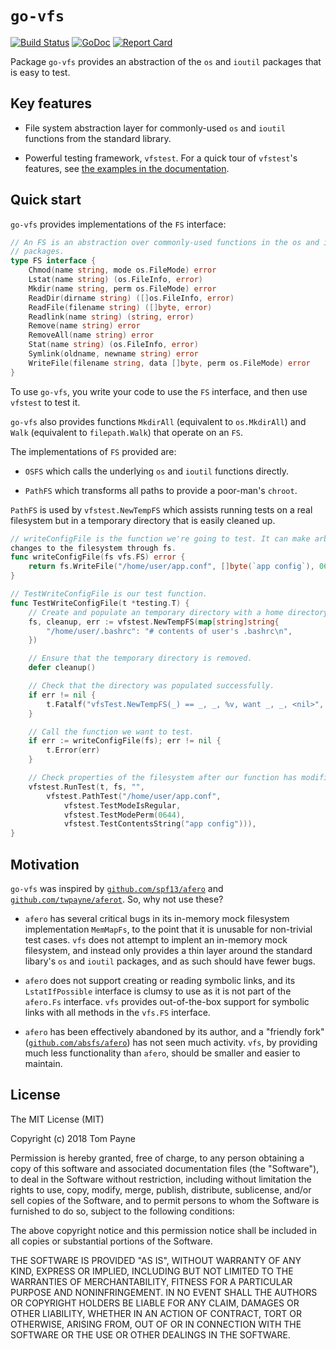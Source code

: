 # `go-vfs`

[![Build Status](https://travis-ci.org/twpayne/go-vfs.svg?branch=master)](https://travis-ci.org/twpayne/go-vfs)
[![GoDoc](https://godoc.org/github.com/twpayne/go-vfs?status.svg)](https://godoc.org/github.com/twpayne/go-vfs)
[![Report Card](https://goreportcard.com/badge/github.com/twpayne/go-vfs)](https://goreportcard.com/report/github.com/twpayne/go-vfs)

Package `go-vfs` provides an abstraction of the `os` and `ioutil` packages that is easy to test.

## Key features

 * File system abstraction layer for commonly-used `os` and `ioutil` functions
   from the standard library.

 * Powerful testing framework, `vfstest`. For a quick tour of `vfstest`'s
   features, see [the examples in the
documentation](https://godoc.org/github.com/twpayne/go-vfs/vfstest#pkg-examples).

## Quick start

`go-vfs` provides implementations of the `FS` interface:

```go
// An FS is an abstraction over commonly-used functions in the os and ioutil
// packages.
type FS interface {
    Chmod(name string, mode os.FileMode) error
    Lstat(name string) (os.FileInfo, error)
    Mkdir(name string, perm os.FileMode) error
    ReadDir(dirname string) ([]os.FileInfo, error)
    ReadFile(filename string) ([]byte, error)
    Readlink(name string) (string, error)
    Remove(name string) error
    RemoveAll(name string) error
    Stat(name string) (os.FileInfo, error)
    Symlink(oldname, newname string) error
    WriteFile(filename string, data []byte, perm os.FileMode) error
}
```

To use `go-vfs`, you write your code to use the `FS` interface, and then use
`vfstest` to test it.

`go-vfs` also provides functions `MkdirAll` (equivalent to `os.MkdirAll`) and
`Walk` (equivalent to `filepath.Walk`) that operate on an `FS`.

The implementations of `FS` provided are:

 * `OSFS` which calls the underlying `os` and `ioutil` functions directly.

 * `PathFS` which transforms all paths to provide a poor-man's `chroot`.

`PathFS` is used by `vfstest.NewTempFS` which assists running tests on a real
filesystem but in a temporary directory that is easily cleaned up.

```go
// writeConfigFile is the function we're going to test. It can make arbitrary
changes to the filesystem through fs.
func writeConfigFile(fs vfs.FS) error {
    return fs.WriteFile("/home/user/app.conf", []byte(`app config`), 0644)
}

// TestWriteConfigFile is our test function.
func TestWriteConfigFile(t *testing.T) {
    // Create and populate an temporary directory with a home directory.
    fs, cleanup, err := vfstest.NewTempFS(map[string]string{
        "/home/user/.bashrc": "# contents of user's .bashrc\n",
    })

    // Ensure that the temporary directory is removed.
    defer cleanup()

    // Check that the directory was populated successfully.
    if err != nil {
        t.Fatalf("vfsTest.NewTempFS(_) == _, _, %v, want _, _, <nil>", err)
    }

    // Call the function we want to test.
    if err := writeConfigFile(fs); err != nil {
        t.Error(err)
    }

    // Check properties of the filesystem after our function has modified it.
    vfstest.RunTest(t, fs, "",
        vfstest.PathTest("/home/user/app.conf",
            vfstest.TestModeIsRegular,
            vfstest.TestModePerm(0644),
            vfstest.TestContentsString("app config"))),
}
```


## Motivation

`go-vfs` was inspired by
[`github.com/spf13/afero`](https://github.com/spf13/afero) and
[`github.com/twpayne/aferot`](https://github.com/twpayne/aferot). So, why not
use these?

 * `afero` has several critical bugs in its in-memory mock filesystem
   implementation `MemMapFs`, to the point that it is unusable for non-trivial
test cases.  `vfs` does not attempt to implent an in-memory mock filesystem,
and instead only provides a thin layer around the standard libary's `os` and
`ioutil` packages, and as such should have fewer bugs.

 * `afero` does not support creating or reading symbolic links, and its
   `LstatIfPossible` interface is clumsy to use as it is not part of the
`afero.Fs` interface. `vfs` provides out-of-the-box support for symbolic links
with all methods in the `vfs.FS` interface.

 * `afero` has been effectively abandoned by its author, and a "friendly fork"
   ([`github.com/absfs/afero`](https://github.com/absfs/afero)) has not seen
much activity. `vfs`, by providing much less functionality than `afero`, should
be smaller and easier to maintain.

## License

The MIT License (MIT)

Copyright (c) 2018 Tom Payne

Permission is hereby granted, free of charge, to any person obtaining a copy of
this software and associated documentation files (the "Software"), to deal in
the Software without restriction, including without limitation the rights to
use, copy, modify, merge, publish, distribute, sublicense, and/or sell copies
of the Software, and to permit persons to whom the Software is furnished to do
so, subject to the following conditions:

The above copyright notice and this permission notice shall be included in all
copies or substantial portions of the Software.

THE SOFTWARE IS PROVIDED "AS IS", WITHOUT WARRANTY OF ANY KIND, EXPRESS OR
IMPLIED, INCLUDING BUT NOT LIMITED TO THE WARRANTIES OF MERCHANTABILITY,
FITNESS FOR A PARTICULAR PURPOSE AND NONINFRINGEMENT. IN NO EVENT SHALL THE
AUTHORS OR COPYRIGHT HOLDERS BE LIABLE FOR ANY CLAIM, DAMAGES OR OTHER
LIABILITY, WHETHER IN AN ACTION OF CONTRACT, TORT OR OTHERWISE, ARISING FROM,
OUT OF OR IN CONNECTION WITH THE SOFTWARE OR THE USE OR OTHER DEALINGS IN THE
SOFTWARE.
